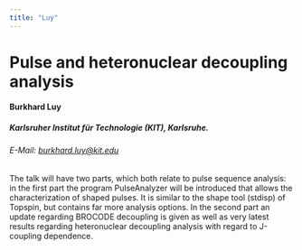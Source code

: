 ```yaml
---
title: "Luy"
---
```


# Pulse and heteronuclear decoupling analysis

#### Burkhard Luy

##### Karlsruher Institut für Technologie (KIT), Karlsruhe.

###### E-Mail: burkhard.luy@kit.edu

The talk will have two parts, which both relate to pulse sequence
analysis: in the first part the program PulseAnalyzer will be introduced
that allows the characterization of shaped pulses. It is similar to the
shape tool (stdisp) of Topspin, but contains far more analysis options.
In the second part an update regarding BROCODE decoupling is given as
well as very latest results regarding heteronuclear decoupling analysis
with regard to J-coupling dependence.
